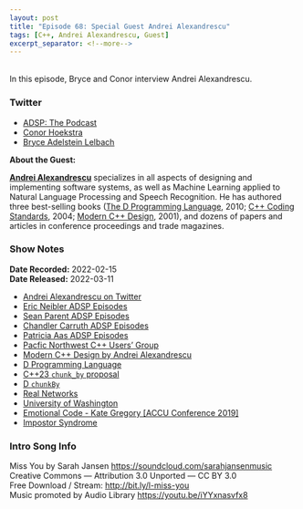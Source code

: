 ```yaml
---
layout: post
title: "Episode 68: Special Guest Andrei Alexandrescu"
tags: [C++, Andrei Alexandrescu, Guest]
excerpt_separator: <!--more-->
---
```

 
 <div id="buzzsprout-player-10231968"></div><script src="https://www.buzzsprout.com/1501960/10231968-episode-68-special-guest-andrei-alexandrescu.js?container_id=buzzsprout-player-10231968&player=small" type="text/javascript" charset="utf-8"></script>

<br>In this episode, Bryce and Conor interview Andrei Alexandrescu.
 
<!--more-->
 
### Twitter
 
* [ADSP: The Podcast](https://twitter.com/adspthepodcast)
* [Conor Hoekstra](https://twitter.com/code_report)
* [Bryce Adelstein Lelbach](https://twitter.com/blelbach)

**About the Guest:**

**[Andrei Alexandrescu](https://twitter.com/incomputable)** specializes in all aspects of designing and implementing software systems, as well as Machine Learning applied to Natural Language Processing and Speech Recognition. He has authored three best-selling books ([The D Programming Language](https://www.amazon.ca/D-Programming-Language-Andrei-Alexandrescu/dp/0321635361), 2010; [C++ Coding Standards](https://www.amazon.ca/gp/product/B004ISL6I0/ref=dbs_a_def_rwt_bibl_vppi_i2), 2004; [Modern C++ Design](https://www.amazon.ca/Modern-Design-Generic-Programming-Patterns/dp/0201704315), 2001), and dozens of papers and articles in conference proceedings and trade magazines.

### Show Notes
 
**Date Recorded:** 2022-02-15 <br>
**Date Released:** 2022-03-11
 
* [Andrei Alexandrescu on Twitter](https://twitter.com/incomputable)
* [Eric Neibler ADSP Episodes](https://adspthepodcast.com/tags/#Eric+Niebler)
* [Sean Parent ADSP Episodes](https://adspthepodcast.com/tags/#Sean+Parent)
* [Chandler Carruth ADSP Episodes](https://adspthepodcast.com/tags/#Chandler+Carruth)
* [Patricia Aas ADSP Episodes](https://adspthepodcast.com/tags/#Patricia+Aas)
* [Pacfic Northwest C++ Users’ Group](https://nwcpp.org/about.html)
* [Modern C++ Design by Andrei Alexandrescu](https://www.amazon.ca/Modern-Design-Generic-Programming-Patterns/dp/0201704315)
* [D Programming Language](https://dlang.org/)
* [C++23 `chunk_by` proposal](http://www.open-std.org/jtc1/sc22/wg21/docs/papers/2021/p2443r0.html)
* [D `chunkBy`](https://dlang.org/library/std/algorithm/iteration/chunk_by.html)
* [Real Networks](https://en.wikipedia.org/wiki/RealNetworks)
* [University of Washington](https://www.washington.edu/)
* [Emotional Code - Kate Gregory [ACCU Conference 2019]](https://www.youtube.com/watch?v=uloVXmSHiSo)
* [Impostor Syndrome](https://en.wikipedia.org/wiki/Impostor_syndrome)
 
### Intro Song Info
 
Miss You by Sarah Jansen https://soundcloud.com/sarahjansenmusic<br>
Creative Commons — Attribution 3.0 Unported — CC BY 3.0<br>
Free Download / Stream: http://bit.ly/l-miss-you<br>
Music promoted by Audio Library https://youtu.be/iYYxnasvfx8<br>